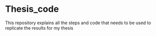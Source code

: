 # Thesis_code
This repository explains all the steps and code that needs to be used to replicate the results for my thesis
